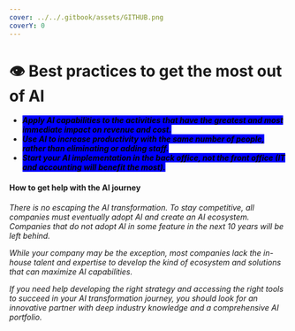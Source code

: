```yaml
---
cover: ../../.gitbook/assets/GITHUB.png
coverY: 0
---
```


# 👁 Best practices to get the most out of AI

* _<mark style="background-color:blue;">**Apply AI capabilities to the activities that have the greatest and most immediate impact on revenue and cost.**</mark>_&#x20;
* _<mark style="background-color:blue;">**Use AI to increase productivity with the same number of people, rather than eliminating or adding staff.**</mark>_&#x20;
* _<mark style="background-color:blue;">**Start your AI implementation in the back office, not the front office (IT and accounting will benefit the most).**</mark>_

#### How to get help with the AI journey&#x20;

_There is no escaping the AI transformation. To stay competitive, all companies must eventually adopt AI and create an AI ecosystem. Companies that do not adopt AI in some feature in the next 10 years will be left behind._

_While your company may be the exception, most companies lack the in-house talent and expertise to develop the kind of ecosystem and solutions that can maximize AI capabilities._

_If you need help developing the right strategy and accessing the right tools to succeed in your AI transformation journey, you should look for an innovative partner with deep industry knowledge and a comprehensive AI portfolio._
